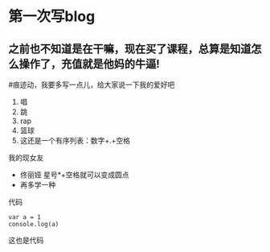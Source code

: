 # 第一次写blog
## 之前也不知道是在干嘛，现在买了课程，总算是知道怎么操作了，充值就是他妈的牛逼!

#痕迹动，我要多写一点儿，给大家说一下我的爱好吧
1. 唱
2. 跳
3. rap
4. 篮球
5. 这还是一个有序列表：数字+.+空格

我的现女友
* 佟丽娅   星号*+空格就可以变成圆点
* 再多学一种

代码
    
    var a = 1
    console.log(a)
    
    
这也是代码

